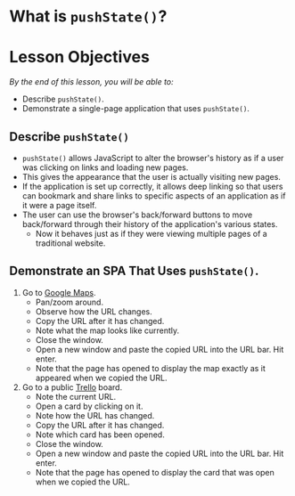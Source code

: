 # What is `pushState()`?

# Lesson Objectives
*By the end of this lesson, you will be able to:*

- Describe `pushState()`.
- Demonstrate a single-page application that uses `pushState()`.

## Describe `pushState()`

- `pushState()` allows JavaScript to alter the browser's history as if a user was clicking on links and loading new pages.
- This gives the appearance that the user is actually visiting new pages.
- If the application is set up correctly, it allows deep linking so that users can bookmark and share links to specific aspects of an application as if it were a page itself.
- The user can use the browser's back/forward buttons to move back/forward through their history of the application's various states.
    - Now it behaves just as if they were viewing multiple pages of a traditional website.

## Demonstrate an SPA That Uses `pushState()`.

1. Go to [Google Maps](https://www.google.com/maps/).
    - Pan/zoom around.
    - Observe how the URL changes.
    - Copy the URL after it has changed.
    - Note what the map looks like currently.
    - Close the window.
    - Open a new window and paste the copied URL into the URL bar. Hit enter.
    - Note that the page has opened to display the map exactly as it appeared when we copied the URL.
1. Go to a public [Trello](https://trello.com/) board.
    - Note the current URL.
    - Open a card by clicking on it.
    - Note how the URL has changed.
    - Copy the URL after it has changed.
    - Note which card has been opened.
    - Close the window.
    - Open a new window and paste the copied URL into the URL bar. Hit enter.
    - Note that the page has opened to display the card that was open when we copied the URL.
